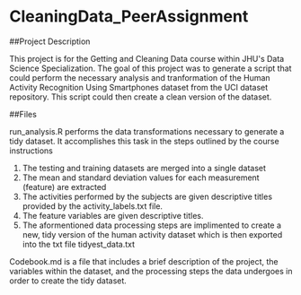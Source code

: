 # CleaningData_PeerAssignment

##Project Description

This project is for the Getting and Cleaning Data course within JHU's Data Science Specialization. The goal of this project was to generate a script that could perform the necessary analysis and tranformation of the Human Activity Recognition Using Smartphones dataset from the UCI dataset repository. This script could then create a clean version of the dataset. 

##Files 

run_analysis.R performs the data transformations necessary to generate a tidy dataset. It accomplishes this task in the steps outlined by the course instructions
  1. The testing and training datasets are merged into a single dataset
  2. The mean and standard deviation values for each measurement (feature) are extracted
  3. The activities performed by the subjects are given descriptive titles provided by the activity_labels.txt file.
  4. The feature variables are given descriptive titles.
  5. The aformentioned data processing steps are implimented to create a new, tidy version of the human activity dataset which is then exported into the txt file tidyest_data.txt
  
Codebook.md is a file that includes a brief description of the project, the variables within the dataset, and the processing steps the data undergoes in order to create the tidy dataset.
